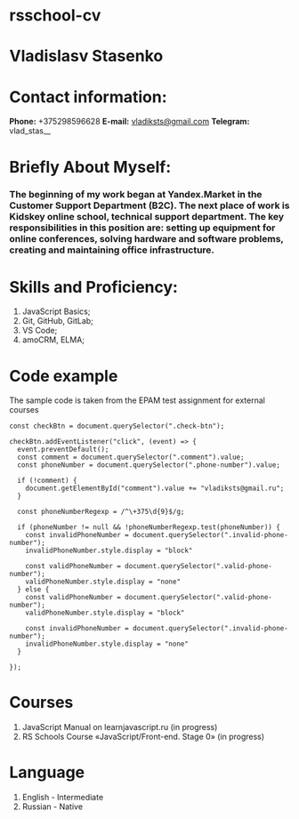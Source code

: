# rsschool-cv

# **Vladislasv Stasenko**

# **Contact information:**
**Phone:** +375298596628
**E-mail:** vladiksts@gmail.com
**Telegram:** vlad_stas__

# **Briefly About Myself:**

### The beginning of my work began at Yandex.Market in the Customer Support Department (B2C). The next place of work is Kidskey online school, technical support department. The key responsibilities in this position are: setting up equipment for online conferences, solving hardware and software problems, creating and maintaining office infrastructure.

# **Skills and Proficiency:**
1. JavaScript Basics; 
2. Git, GitHub, GitLab;
3. VS Code;
4. amoCRM, ELMA;

# **Code example**
The sample code is taken from the EPAM test assignment for external courses

```
const checkBtn = document.querySelector(".check-btn");

checkBtn.addEventListener("click", (event) => {
  event.preventDefault();
  const comment = document.querySelector(".comment").value;
  const phoneNumber = document.querySelector(".phone-number").value;

  if (!comment) {
    document.getElementById("comment").value += "vladiksts@gmail.ru";
  }

  const phoneNumberRegexp = /^\+375\d{9}$/g;

  if (phoneNumber != null && !phoneNumberRegexp.test(phoneNumber)) {
    const invalidPhoneNumber = document.querySelector(".invalid-phone-number");
    invalidPhoneNumber.style.display = "block"

    const validPhoneNumber = document.querySelector(".valid-phone-number");
    validPhoneNumber.style.display = "none"
  } else {
    const validPhoneNumber = document.querySelector(".valid-phone-number");
    validPhoneNumber.style.display = "block"

    const invalidPhoneNumber = document.querySelector(".invalid-phone-number");
    invalidPhoneNumber.style.display = "none"
  }

});
```
# **Courses**
1. JavaScript Manual on learnjavascript.ru (in progress)
2. RS Schools Course «JavaScript/Front-end. Stage 0» (in progress) 

# **Language**

1. English - Intermediate
2. Russian - Native